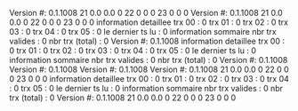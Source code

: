 Version #: 0.1.1008
21 0.0 0.0 0
22 0 0 0
23 0 0 0
Version #: 0.1.1008
21 0.0 0.0 0
22 0 0 0
23 0 0 0
information detaillee
  trx 00 : 0
  trx 01 : 0
  trx 02 : 0
  trx 03 : 0
  trx 04 : 0
  trx 05 : 0
  le dernier ts lu : 0
information sommaire
  nbr trx valides : 0
  nbr trx (total) : 0
Version #: 0.1.1008
information detaillee
  trx 00 : 0
  trx 01 : 0
  trx 02 : 0
  trx 03 : 0
  trx 04 : 0
  trx 05 : 0
  le dernier ts lu : 0
information sommaire
  nbr trx valides : 0
  nbr trx (total) : 0
Version #: 0.1.1008
Version #: 0.1.1008
Version #: 0.1.1008
Version #: 0.1.1008
21 0.0 0.0 0
22 0 0 0
23 0 0 0
information detaillee
  trx 00 : 0
  trx 01 : 0
  trx 02 : 0
  trx 03 : 0
  trx 04 : 0
  trx 05 : 0
  le dernier ts lu : 0
information sommaire
  nbr trx valides : 0
  nbr trx (total) : 0
Version #: 0.1.1008
21 0.0 0.0 0
22 0 0 0
23 0 0 0
